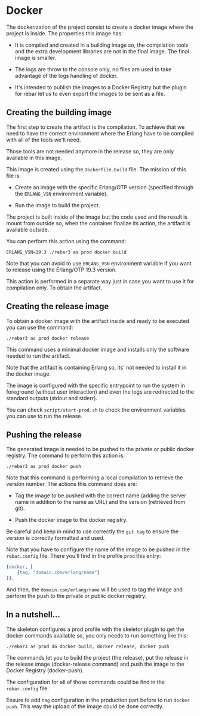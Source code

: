 Docker
======

The dockerization of the project consist to create a docker image where the project is inside. The properties this image has:

- It is compiled and created in a building image so, the compilation tools and the extra development libraries are not in the final image. The final image is smaller.

- The logs are throw to the console only, no files are used to take advantage of the logs handling of docker.

- It's intended to publish the images to a Docker Registry but the plugin for rebar let us to even export the images to be sent as a file.

Creating the building image
---------------------------

The first step to create the artifact is the compilation. To achieve that we need to have the correct environment where the Erlang have to be compiled with all of the tools we'll need.

Those tools are not needed anymore in the release so, they are only available in this image.

This image is created using the `Dockerfile.build` file. The mission of this file is:

- Create an image with the specific Erlang/OTP version (specified through the `ERLANG_VSN` environment variable).

- Run the image to build the project.

The project is built inside of the image but the code used and the result is mount from outside so, when the container finalize its action, the artifact is available outside.

You can perform this action using the command:

```
ERLANG_VSN=19.3 ./rebar3 as prod docker build
```

Note that you can avoid to use `ERLANG_VSN` environment variable if you want to release using the Erlang/OTP 19.3 version.

This action is performed in a separate way just in case you want to use it for compilation only. To obtain the artifact.

Creating the release image
--------------------------

To obtain a docker image with the artifact inside and ready to be executed you can use the command:

```
./rebar3 as prod docker release
```

This command uses a minimal docker image and installs only the software needed to run the artifact.

Note that the artifact is containing Erlang so, its' not needed to install it in the docker image.

The image is configured with the specific entrypoint to run the system in foreground (without user interaction) and even the logs are redirected to the standard outputs (stdout and stderr).

You can check `script/start-prod.sh` to check the environment variables you can use to run the release.

Pushing the release
-------------------

The generated image is needed to be pushed to the private or public docker registry. The command to perform this action is:

```
./rebar3 as prod docker push
```

Note that this command is performing a local compilation to retrieve the version number. The actions this command does are:

- Tag the image to be pushed with the correct name (adding the server name in addition to the name as URL) and the version (retrieved from git).

- Push the docker image to the docker registry.

Be careful and keep in mind to use correctly the `git tag` to ensure the version is correctly formatted and used.

Note that you have to configure the name of the image to be pushed in the `rebar.config` file. There you'll find in the profile `prod` this entry:

```erlang
{docker, [
    {tag, "domain.com/erlang/name"}
]},
```

And then, the `domain.com/erlang/name` will be used to tag the image and perform the push to the private or public docker registry.

In a nutshell...
----------------

The skeleton configures a prod profile with the skeletor plugin to get the docker commands available so, you only needs to run something like this:

```
./rebar3 as prod do docker build, docker release, docker push
```

The commands let you to build the project (the release), put the release in the release image (docker-release command) and push the image to the Docker Registry (docker-push).

The configuration for all of those commands could be find in the `rebar.config` file.

Ensure to add `tag` configuration in the production part before to run `docker push`. This way the upload of the image could be done correctly.
